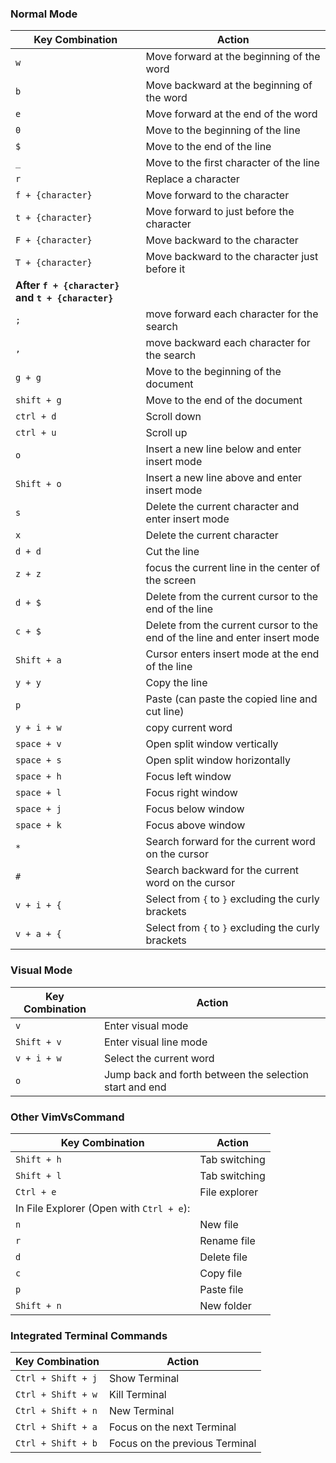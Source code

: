 ### Normal Mode

| Key Combination                                   | Action                                                                      |
| ------------------------------------------------- | --------------------------------------------------------------------------- |
| `w`                                               | Move forward at the beginning of the word                                   |
| `b`                                               | Move backward at the beginning of the word                                  |
| `e`                                               | Move forward at the end of the word                                         |
| `0`                                               | Move to the beginning of the line                                           |
| `$`                                               | Move to the end of the line                                                 |
| `_`                                               | Move to the first character of the line                                     |
| `r`                                               | Replace a character                                                         |
| `f + {character}`                                 | Move forward to the character                                               |
| `t + {character}`                                 | Move forward to just before the character                                   |
| `F + {character}`                                 | Move backward to the character                                              |
| `T + {character}`                                 | Move backward to the character just before it                               |
| **After `f + {character}` and `t + {character}`** |
| `;`                                               | move forward each character for the search                                  |
| `,`                                               | move backward each character for the search                                 |
| `g + g`                                           | Move to the beginning of the document                                       |
| `shift + g`                                       | Move to the end of the document                                             |
| `ctrl + d`                                        | Scroll down                                                                 |
| `ctrl + u`                                        | Scroll up                                                                   |
| `o`                                               | Insert a new line below and enter insert mode                               |
| `Shift + o`                                       | Insert a new line above and enter insert mode                               |
| `s`                                               | Delete the current character and enter insert mode                          |
| `x`                                               | Delete the current character                                                |
| `d + d`                                           | Cut the line                                                                |
| `z + z`                                           | focus the current line in the center of the screen                          |
| `d + $`                                           | Delete from the current cursor to the end of the line                       |
| `c + $`                                           | Delete from the current cursor to the end of the line and enter insert mode |
| `Shift + a`                                       | Cursor enters insert mode at the end of the line                            |
| `y + y`                                           | Copy the line                                                               |
| `p`                                               | Paste (can paste the copied line and cut line)                              |
| `y + i + w`                                       | copy current word                                                           |
| `space + v`                                       | Open split window vertically                                                |
| `space + s`                                       | Open split window horizontally                                              |
| `space + h`                                       | Focus left window                                                           |
| `space + l`                                       | Focus right window                                                          |
| `space + j`                                       | Focus below window                                                          |
| `space + k`                                       | Focus above window                                                          |
| `*`                                               | Search forward for the current word on the cursor                           |
| `#`                                               | Search backward for the current word on the cursor                          |
| `v + i + {`                                       | Select from `{` to `}` excluding the curly brackets                         |
| `v + a + {`                                       | Select from `{` to `}` excluding the curly brackets                         |

### Visual Mode

| Key Combination | Action                                                  |
| --------------- | ------------------------------------------------------- |
| `v`             | Enter visual mode                                       |
| `Shift + v`     | Enter visual line mode                                  |
| `v + i + w`     | Select the current word                                 |
| `o`             | Jump back and forth between the selection start and end |

### Other VimVsCommand

| Key Combination                          | Action        |
| ---------------------------------------- | ------------- |
| `Shift + h`                              | Tab switching |
| `Shift + l`                              | Tab switching |
| `Ctrl + e`                               | File explorer |
| In File Explorer (Open with `Ctrl + e`): |
| `n`                                      | New file      |
| `r`                                      | Rename file   |
| `d`                                      | Delete file   |
| `c`                                      | Copy file     |
| `p`                                      | Paste file    |
| `Shift + n`                              | New folder    |

### Integrated Terminal Commands

| Key Combination    | Action                         |
| ------------------ | ------------------------------ |
| `Ctrl + Shift + j` | Show Terminal                  |
| `Ctrl + Shift + w` | Kill Terminal                  |
| `Ctrl + Shift + n` | New Terminal                   |
| `Ctrl + Shift + a` | Focus on the next Terminal     |
| `Ctrl + Shift + b` | Focus on the previous Terminal |
